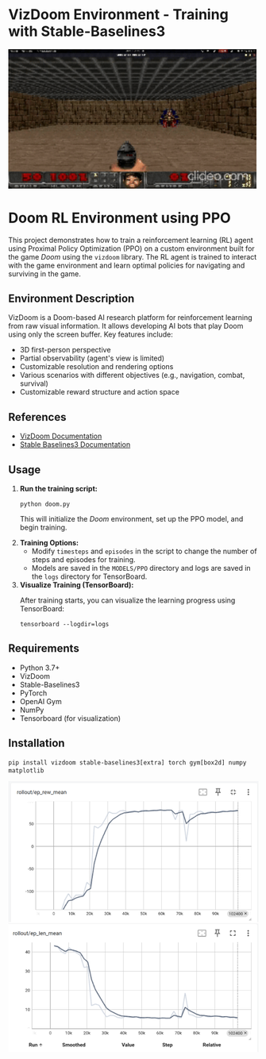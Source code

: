 <h1>VizDoom Environment - Training with Stable-Baselines3</h1>

<img src="https://github.com/devansh-palan/Summer-Intern-at-IVLabs-2024-Deep-Reinforcement-Learning/blob/main/clideo_editor_68da857852f4409dafa7d51cf4cb5545%20(1)%20(1).gif?raw=true" width="500px">

<h1>Doom RL Environment using PPO</h1>
    <p>
        This project demonstrates how to train a reinforcement learning (RL) agent using 
        Proximal Policy Optimization (PPO) on a custom environment built for the game <em>Doom</em> 
        using the <code>vizdoom</code> library. The RL agent is trained to interact with the game 
        environment and learn optimal policies for navigating and surviving in the game.
    </p>

<h2>Environment Description</h2>

<p>VizDoom is a Doom-based AI research platform for reinforcement learning from raw visual information. It allows developing AI bots that play Doom using only the screen buffer. Key features include:</p>
    <ul>
        <li>3D first-person perspective</li>
        <li>Partial observability (agent's view is limited)</li>
        <li>Customizable resolution and rendering options</li>
        <li>Various scenarios with different objectives (e.g., navigation, combat, survival)</li>
        <li>Customizable reward structure and action space</li>
    </ul>
<h2 id="references">References</h2>
    <ul>
        <li><a href="https://vizdoom.cs.put.edu.pl/">VizDoom Documentation</a></li>
        <li><a href="https://stable-baselines3.readthedocs.io/">Stable Baselines3 Documentation</a></li>
    </ul>
   
<h2 id="usage">Usage</h2>
    <ol>
        <li><strong>Run the training script:</strong>
            <pre><code>python doom.py</code></pre>
            <p>This will initialize the <em>Doom</em> environment, set up the PPO model, and begin training.</p>
        </li>
        <li><strong>Training Options:</strong>
            <ul>
                <li>Modify <code>timesteps</code> and <code>episodes</code> in the script to change the number of steps and episodes for training.</li>
                <li>Models are saved in the <code>MODELS/PPO</code> directory and logs are saved in the <code>logs</code> directory for TensorBoard.</li>
            </ul>
        </li>
        <li><strong>Visualize Training (TensorBoard):</strong>
            <p>After training starts, you can visualize the learning progress using TensorBoard:</p>
            <pre><code>tensorboard --logdir=logs</code></pre>
        </li>
    </ol>

   <h2>Requirements</h2>
    <ul>
        <li>Python 3.7+</li>
        <li>VizDoom</li>
        <li>Stable-Baselines3</li>
        <li>PyTorch</li>
        <li>OpenAI Gym</li>
        <li>NumPy</li>
        <li>Tensorboard (for visualization)</li>
    </ul>

   <h2>Installation</h2>
    <pre><code>pip install vizdoom stable-baselines3[extra] torch gym[box2d] numpy matplotlib</code></pre>


<img src="https://raw.githubusercontent.com/devansh-palan/Summer-Intern-at-IVLabs-2024-Deep-Reinforcement-Learning/refs/heads/main/Screenshot_from_2024-10-19_06-16-49.webp"/>

<img src="https://raw.githubusercontent.com/devansh-palan/Summer-Intern-at-IVLabs-2024-Deep-Reinforcement-Learning/refs/heads/main/Screenshot_from_2024-10-19_06-17-03.webp"/>


